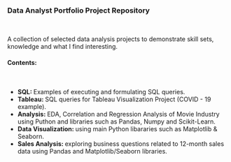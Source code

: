 <h3>Data Analyst Portfolio Project Repository</h3><br> 

<p>A collection of selected data analysis projects to demonstrate skill sets, knowledge and what I find interesting. </p>

<h4>Contents: </h4><br>

<ul>

<li><strong>SQL: </strong> Examples of executing and formulating SQL queries.</li>
<li><strong>Tableau: </strong>SQL queries for Tableau Visualization Project (COVID - 19 example).</li>
<li><strong>Analysis: </strong>EDA, Correlation and Regression Analysis of Movie Industry using Puthon and libraries such as Pandas, Numpy and Scikit-Learn.</li>
<li><strong>Data Visualization: </strong> using main Python libararies such as Matplotlib & Seaborn.</li>
<li><strong>Sales Analysis: </strong> exploring business questions related to 12-month sales data using Pandas and Matplotlib/Seaborn libraries.</li>

</ul>
